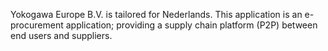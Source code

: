 Yokogawa Europe B.V. is tailored for Nederlands.
This application is an e-procurement application; providing a supply chain platform (P2P) between end users and suppliers.
